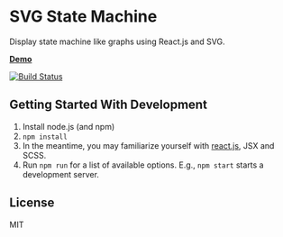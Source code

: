 # SVG State Machine

Display state machine like graphs using React.js and SVG.

[**Demo**](http://killercup.github.io/svg-statemachines/)

[![Build Status](https://travis-ci.org/killercup/svg-statemachines.svg)](https://travis-ci.org/killercup/svg-statemachines)

## Getting Started With Development

1. Install node.js (and npm)
2. `npm install`
3. In the meantime, you may familiarize yourself with [react.js](http://facebook.github.io/react/), JSX and SCSS.
4. Run `npm run` for a list of available options. E.g., `npm start` starts a development server.

## License

MIT

